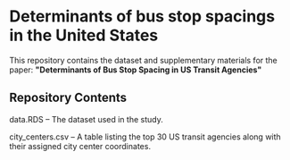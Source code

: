 # Determinants of bus stop spacings in the United States

This repository contains the dataset and supplementary materials for the paper:
**"Determinants of Bus Stop Spacing in US Transit Agencies"**

## Repository Contents
data.RDS – The dataset used in the study.

city_centers.csv – A table listing the top 30 US transit agencies along with their assigned city center coordinates.
